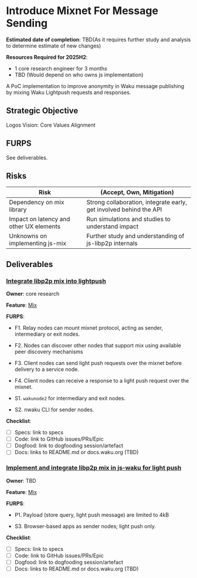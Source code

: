 # Introduce Mixnet For Message Sending

**Estimated date of completion**: TBD(As it requires further study and analysis to determine estimate of new changes)

**Resources Required for 2025H2**:

- 1 core research engineer for 3 months
- TBD (Would depend on who owns js implementation)

A PoC implementation to improve anonymity in Waku message publishing by mixing Waku Lightpush requests and responses.

## Strategic Objective

Logos Vision: Core Values Alignment

## FURPS

See deliverables.

## Risks

| Risk                                    | (Accept, Own, Mitigation)                                          |
| --------------------------------------- | ------------------------------------------------------------------ |
| Dependency on mix library               | Strong collaboration, integrate early, get involved behind the API |
| Impact on latency and other UX elements | Run simulations and studies to understand impact                   |
| Unknowns on implementing js-mix         | Further study and understanding of js-libp2p internals             |

## Deliverables

### [Integrate libp2p mix into lightpush](https://github.com/waku-org/pm/issues/291)

**Owner**: core research

**Feature**: [Mix](/FURPS/core/mix.md)

**FURPS**:

- F1. Relay nodes can mount mixnet protocol, acting as sender, intermediary or exit nodes.
- F2. Nodes can discover other nodes that support mix using available peer discovery mechanisms
- F3. Client nodes can send light push requests over the mixnet before delivery to a service node.
- F4. Client nodes can receive a response to a light push request over the mixnet.

- S1. `wakunode2` for intermediary and exit nodes.
- S2. nwaku CLI for sender nodes.

**Checklist**:

- [ ] Specs: link to specs
- [ ] Code: link to GitHub issues/PRs/Epic
- [ ] Dogfood: link to dogfooding session/artefact
- [ ] Docs: links to README.md or docs.waku.org (TBD)

### [Implement and integrate libp2p mix in js-waku for light push](https://github.com/waku-org/js-waku/issues/2634)

**Owner**: TBD

**Feature**: [Mix](/FURPS/core/mix.md)

**FURPS**:

- P1. Payload (store query, light push message) are limited to 4kB

- S3. Browser-based apps as sender nodes; light push only.

**Checklist**:

- [ ] Specs: link to specs
- [ ] Code: link to GitHub issues/PRs/Epic
- [ ] Dogfood: link to dogfooding session/artefact
- [ ] Docs: links to README.md or docs.waku.org (TBD)
